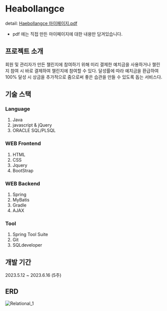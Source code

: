 # Heabollangce

detail:
[Haebollangce 마이페이지.pdf](https://github.com/jisuyoun/Haebollangce/files/11832911/Haebollangce.pdf)
* pdf 에는 직접 만든 마이페이지에 대한 내용만 담겨있습니다.

## 프로젝트 소개 

회원 및 관리자가 만든 챌린지에 참여하기 위해 미리 결제한 예치금을 사용하거나 챌린지 참여 시 바로 결제하여 챌린지에 참여할 수 있다.
달성률에 따라 예치금을 환급하여 100% 달성 시 상금을 추가적으로 줌으로써 좋은 습관을 만들 수 있도록 돕는 서비스다.


## 기술 스택

### Language
1. Java
2. javascript & jQuery
3. ORACLE SQL/PLSQL

### WEB Frontend
1. HTML
2. CSS
3. Jquery
4. BootStrap

### WEB Backend
1. Spring
2. MyBatis
3. Gradle
4. AJAX

### Tool
1. Spring Tool Suite
2. Git
3. SQLdeveloper

## 개발 기간
2023.5.12 ~ 2023.6.16 (5주)

## ERD
![Relational_1](https://github.com/jisuyoun/Haebollangce/assets/122525676/fddddc80-325f-4fff-b8c6-9518e632db90)


